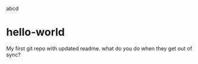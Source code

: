 abcd
# hello-world
My first git repo
with updated readme.
what do you do when they get out of sync?
